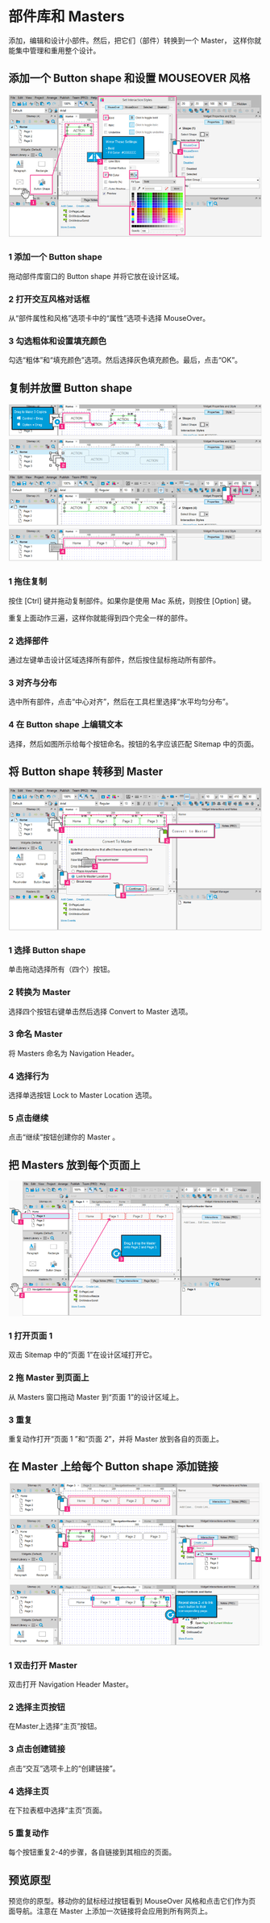 # 部件库和 Masters

添加，编辑和设计小部件。然后，把它们（部件）转换到一个 Master， 这样你就能集中管理和重用整个设计。


## 添加一个 Button shape 和设置 MOUSEOVER 风格

![image](images/widgetsmasters1.png)

### 1 添加一个 Button shape 
拖动部件库窗口的 Button shape 并将它放在设计区域。

### 2 打开交互风格对话框
从“部件属性和风格”选项卡中的“属性”选项卡选择 MouseOver。

### 3 勾选粗体和设置填充颜色
勾选“粗体”和“填充颜色”选项。然后选择灰色填充颜色。最后，点击“OK”。

## 复制并放置 Button shape 

![image](images/widgetsmasters2.png)

### 1 拖住复制

按住 [Ctrl] 键并拖动复制部件。如果你是使用 Mac 系统，则按住 [Option] 键。  

重复上面动作三遍，这样你就能得到四个完全一样的部件。

### 2 选择部件
通过左键单击设计区域选择所有部件，然后按住鼠标拖动所有部件。

### 3 对齐与分布
选中所有部件，点击“中心对齐”，然后在工具栏里选择“水平均匀分布”。

### 4 在 Button shape 上编辑文本
选择，然后如图所示给每个按钮命名。按钮的名字应该匹配 Sitemap 中的页面。

## 将 Button shape 转移到 Master

![image](images/widgetsmasters3.png)

### 1 选择 Button shape 
单击拖动选择所有（四个）按钮。

### 2 转换为 Master
选择四个按钮右键单击然后选择 Convert to Master 选项。

### 3 命名 Master
将 Masters 命名为 Navigation Header。

### 4 选择行为
选择单选按钮 Lock to Master Location 选项。

### 5 点击继续
点击“继续”按钮创建你的 Master 。

## 把 Masters 放到每个页面上
![image](images/widgetsmasters4.png)

### 1 打开页面 1 
双击 Sitemap 中的“页面 1”在设计区域打开它。

### 2 拖 Master 到页面上
从 Masters 窗口拖动 Master 到“页面 1”的设计区域上。

### 3 重复
重复动作打开“页面 1 ”和“页面 2”，并将 Master 放到各自的页面上。

## 在 Master 上给每个 Button shape 添加链接
![image](images/widgetsmasters5.png)

### 1 双击打开 Master 
双击打开 Navigation Header Master。

### 2 选择主页按钮
在Master上选择“主页”按钮。

### 3 点击创建链接
点击“交互”选项卡上的“创建链接”。

### 4 选择主页
在下拉表框中选择“主页”页面。

### 5 重复动作
每个按钮重复2-4的步骤，各自链接到其相应的页面。

## 预览原型
预览你的原型。移动你的鼠标经过按钮看到 MouseOver 风格和点击它们作为页面导航。注意在 Master 上添加一次链接将会应用到所有网页上。
